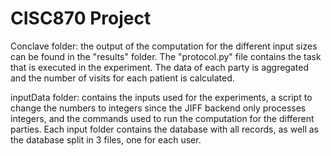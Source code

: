 # CISC870 Project

Conclave folder: the output of the computation for the different input sizes can be found in the "results" folder. The "protocol.py" file contains the task that is executed in the experiment. The data of each party is aggregated and the number of visits for each patient is calculated.

inputData folder: contains the inputs used for the experiments, a script to change the numbers to integers since the JIFF backend only processes integers, and the commands used to run the computation for the different parties. Each input folder contains the database with all records, as well as the database split in 3 files, one for each user.
